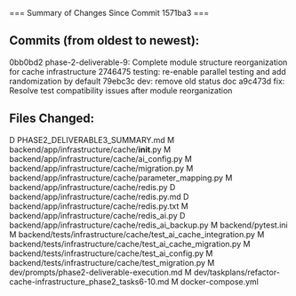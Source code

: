 === Summary of Changes Since Commit 1571ba3 ===

## Commits (from oldest to newest):
0bb0bd2 phase-2-deliverable-9: Complete module structure reorganization for cache infrastructure
2746475 testing: re-enable parallel testing and add randomization by default
79ebc3c dev: remove old status doc
a9c473d fix: Resolve test compatibility issues after module reorganization

## Files Changed:
D	PHASE2_DELIVERABLE3_SUMMARY.md
M	backend/app/infrastructure/cache/__init__.py
M	backend/app/infrastructure/cache/ai_config.py
M	backend/app/infrastructure/cache/migration.py
M	backend/app/infrastructure/cache/parameter_mapping.py
M	backend/app/infrastructure/cache/redis.py
D	backend/app/infrastructure/cache/redis.py.md
D	backend/app/infrastructure/cache/redis.py.txt
M	backend/app/infrastructure/cache/redis_ai.py
D	backend/app/infrastructure/cache/redis_ai_backup.py
M	backend/pytest.ini
M	backend/tests/infrastructure/cache/test_ai_cache_integration.py
M	backend/tests/infrastructure/cache/test_ai_cache_migration.py
M	backend/tests/infrastructure/cache/test_ai_config.py
M	backend/tests/infrastructure/cache/test_migration.py
M	dev/prompts/phase2-deliverable-execution.md
M	dev/taskplans/refactor-cache-infrastructure_phase2_tasks6-10.md
M	docker-compose.yml
